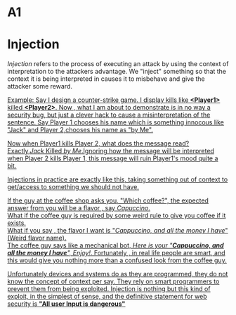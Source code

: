 # A1
<h1>Injection</h1>

<p><i>Injection</i> refers to the process of executing an attack by using the context of interpretation to the attackers advantage. We "inject" something so that the context it is being interpreted in causes it to misbehave and give the attacker some reward. </p>
<p> <u>Example<u>: Say I design a counter-strike game. I display kills like <b>&ltPlayer1&gt</b> killed <b>&ltPlayer2&gt</b>. 
Now , what I am about to demonstrate is in no way a security bug, but just a clever hack to cause a misinterpretation of the sentence. Say Player 1 chooses his name which is something innocous like "Jack" and Player 2,chooses his name as "by Me". 
</p>
<p>Now when Player1 kills Player 2, what does the message read? 
<br>Exactly,<i>Jack</i> Killed <i>by Me</i>.Ignoring how the message will be interpreted when Player 2 kills Player 1, this message will ruin Player1's mood quite a bit.
</p>

<p>Injections in practice are exactly like this, taking something out of context to get/access to something we should not have.</p> 

<p>If the guy at the coffee shop asks you, "Which coffee?", the expected answer from you will be a flavor , say <i> Capuccino</i>. 
<br>What if the coffee guy is required by some weird rule to give you coffee if it exists. 
<br>What if you say , the flavor I want is "<i>Cappuccino, and all the money I have</i>" (Weird flavor name). 
<br>The coffee guy says like a mechanical bot, <i> Here is your "<b>Cappuccino, and all the money I have</b>", Enjoy!</i>. Fortunately , in real life people are smart, and this would give you nothing more than a confused look from the coffee guy.

<p> Unfortunately devices and systems do as they are programmed, they do not know the concept of context per say. They rely on smart programmers to prevent them from being exploited. Injection is nothing but this kind of exploit, in the simplest of sense, and the definitive statement for web security is <b><u>"All user Input is dangerous"</u></b></p>

